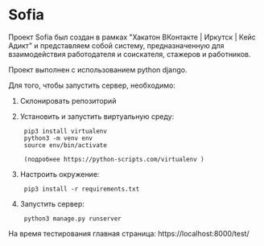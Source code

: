# Sofia

Проект Sofia был создан в рамках "Хакатон ВКонтакте | Иркутск | Кейс Адикт" и представляем собой систему, предназначенную для взаимодействия работодателя и соискателя, стажеров и работников.

Проект выполнен с использованием python django.

Для того, чтобы запустить сервер, необходимо:

1. Склонировать репозиторий

2. Установить и запустить виртуальную среду:

        pip3 install virtualenv
        python3 -m venv env
        source env/bin/activate

        (подробнее https://python-scripts.com/virtualenv )

3. Настроить окружение: 

        pip3 install -r requirements.txt

4. Запустить сервер: 

        python3 manage.py runserver
        


На время тестирования главная страница: https://localhost:8000/test/
